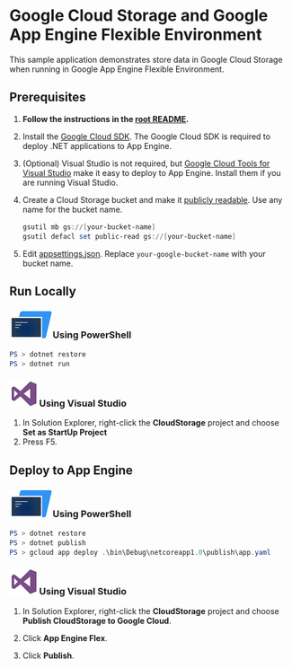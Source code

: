 # Google Cloud Storage and Google App Engine Flexible Environment

This sample application demonstrates store data in Google Cloud Storage
when running in Google App Engine Flexible Environment.

## Prerequisites

1.  **Follow the instructions in the [root README](../../../README.md).**
  
2.  Install the [Google Cloud SDK](https://cloud.google.com/sdk/).  The Google Cloud SDK
    is required to deploy .NET applications to App Engine.

3.  (Optional) Visual Studio is not required, but [Google Cloud Tools for Visual Studio](https://marketplace.visualstudio.com/items?itemName=GoogleCloudTools.GoogleCloudPlatformExtensionforVisualStudio)
    make it easy to deploy to App Engine.  Install them if you are running Visual Studio.

4.  Create a Cloud Storage bucket and make it [publicly readable](
	https://cloud.google.com/storage/docs/access-control/#applyacls).
	Use any name for the bucket name.
    ```ps1
	gsutil mb gs://[your-bucket-name]
	gsutil defacl set public-read gs://[your-bucket-name]
	```
	
5.  Edit [appsettings.json](appsettings.json).  Replace `your-google-bucket-name` with your bucket name.

## Run Locally

### ![PowerShell](../.resources/powershell.png)Using PowerShell
```psm1
PS > dotnet restore
PS > dotnet run
```

### ![Visual Studio](../.resources/visual-studio.png)Using Visual Studio
1.  In Solution Explorer, right-click the **CloudStorage** project and choose **Set as StartUp Project**
2.  Press F5.

## Deploy to App Engine

### ![PowerShell](../.resources/powershell.png)Using PowerShell

```psm1
PS > dotnet restore
PS > dotnet publish
PS > gcloud app deploy .\bin\Debug\netcoreapp1.0\publish\app.yaml
```

### ![Visual Studio](../.resources/visual-studio.png)Using Visual Studio

1.  In Solution Explorer, right-click the **CloudStorage** project and choose **Publish CloudStorage to Google Cloud**.

2.  Click **App Engine Flex**.

3.  Click **Publish**.

